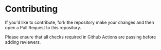 # Contributing 

If you'd like to contribute, fork the repository make your changes and then open a Pull Request to this repository. 

Please ensure that all checks required in Github Actions are passing before adding reviewers. 
